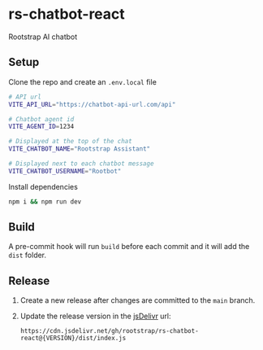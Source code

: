 # rs-chatbot-react

Rootstrap AI chatbot

## Setup

Clone the repo and create an `.env.local` file

```sh
# API url
VITE_API_URL="https://chatbot-api-url.com/api"

# Chatbot agent id
VITE_AGENT_ID=1234

# Displayed at the top of the chat
VITE_CHATBOT_NAME="Rootstrap Assistant"

# Displayed next to each chatbot message
VITE_CHATBOT_USERNAME="Rootbot"
```

Install dependencies

```sh
npm i && npm run dev
```

## Build

A pre-commit hook will run `build` before each commit and it will add the `dist` folder.

## Release

1. Create a new release after changes are committed to the `main` branch.

2. Update the release version in the [jsDelivr](https://www.jsdelivr.com/documentation#id-github) url:

    ```
    https://cdn.jsdelivr.net/gh/rootstrap/rs-chatbot-react@{VERSION}/dist/index.js
    ```
